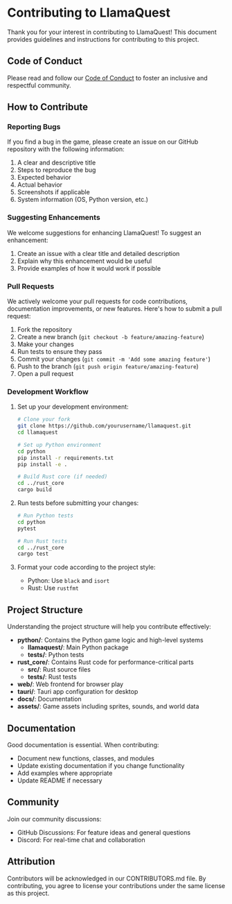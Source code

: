 # Contributing to LlamaQuest

Thank you for your interest in contributing to LlamaQuest! This document provides guidelines and instructions for contributing to this project.

## Code of Conduct

Please read and follow our [Code of Conduct](CODE_OF_CONDUCT.md) to foster an inclusive and respectful community.

## How to Contribute

### Reporting Bugs

If you find a bug in the game, please create an issue on our GitHub repository with the following information:

1. A clear and descriptive title
2. Steps to reproduce the bug
3. Expected behavior
4. Actual behavior
5. Screenshots if applicable
6. System information (OS, Python version, etc.)

### Suggesting Enhancements

We welcome suggestions for enhancing LlamaQuest! To suggest an enhancement:

1. Create an issue with a clear title and detailed description
2. Explain why this enhancement would be useful
3. Provide examples of how it would work if possible

### Pull Requests

We actively welcome your pull requests for code contributions, documentation improvements, or new features. Here's how to submit a pull request:

1. Fork the repository
2. Create a new branch (`git checkout -b feature/amazing-feature`)
3. Make your changes
4. Run tests to ensure they pass
5. Commit your changes (`git commit -m 'Add some amazing feature'`)
6. Push to the branch (`git push origin feature/amazing-feature`)
7. Open a pull request

### Development Workflow

1. Set up your development environment:
   ```bash
   # Clone your fork
   git clone https://github.com/yourusername/llamaquest.git
   cd llamaquest
   
   # Set up Python environment
   cd python
   pip install -r requirements.txt
   pip install -e .
   
   # Build Rust core (if needed)
   cd ../rust_core
   cargo build
   ```

2. Run tests before submitting your changes:
   ```bash
   # Run Python tests
   cd python
   pytest
   
   # Run Rust tests
   cd ../rust_core
   cargo test
   ```

3. Format your code according to the project style:
   - Python: Use `black` and `isort`
   - Rust: Use `rustfmt`

## Project Structure

Understanding the project structure will help you contribute effectively:

- **python/**: Contains the Python game logic and high-level systems
  - **llamaquest/**: Main Python package
  - **tests/**: Python tests
- **rust_core/**: Contains Rust code for performance-critical parts
  - **src/**: Rust source files
  - **tests/**: Rust tests
- **web/**: Web frontend for browser play
- **tauri/**: Tauri app configuration for desktop
- **docs/**: Documentation
- **assets/**: Game assets including sprites, sounds, and world data

## Documentation

Good documentation is essential. When contributing:

- Document new functions, classes, and modules
- Update existing documentation if you change functionality
- Add examples where appropriate
- Update README if necessary

## Community

Join our community discussions:

- GitHub Discussions: For feature ideas and general questions
- Discord: For real-time chat and collaboration

## Attribution

Contributors will be acknowledged in our CONTRIBUTORS.md file. By contributing, you agree to license your contributions under the same license as this project. 